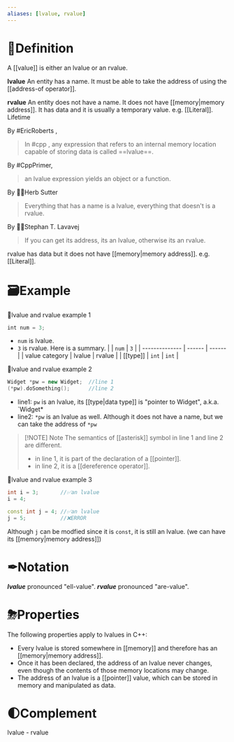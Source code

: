 ```yaml
---
aliases: [lvalue, rvalue]
---
```


# 📝Definition
A [[value]] is either an lvalue or an rvalue.

**lvalue**
An entity has a name. It must be able to take the address of using the [[address-of operator]].

**rvalue**
An entity does not have a name. It does not have [[memory|memory address]]. It has data and it is usually a temporary value. e.g. [[Literal]].
Lifetime




By #EricRoberts , 
> In #cpp , any expression that refers to an internal memory location capable of storing data is called ==lvalue==.

By #CppPrimer, 
> an lvalue expression yields an object or a function.

By 👨‍🔬Herb Sutter
> Everything that has a name is a lvalue, everything that doesn't is a rvalue.

By 👨‍🔬Stephan T. Lavavej
> If you can get its address, its an lvalue, otherwise its an rvalue.

rvalue has data but it does not have [[memory|memory address]]. e.g. [[Literal]].


# 🗃Example
📌lvalue and rvalue example 1
```cpp
int num = 3;
```
- `num` is lvalue.
- `3` is rvalue.
Here is a summary.
|                | `num`  | `3`    |
| -------------- | ------ | ------ |
| value category | lvalue | rvalue |
| [[type]]      | `int`  | `int`  |


📌lvalue and rvalue example 2
```cpp
Widget *pw = new Widget;  //line 1
(*pw).doSomething();      //line 2
```
- line1: `pw` is an lvalue, its [[type|data type]] is "pointer to Widget", a.k.a. `Widget*
- line2: `*pw` is an lvalue as well. Although it does not have a name, but we can take the address of `*pw` 

> [!NOTE] Note
> The semantics of  [[asterisk]] symbol in line 1 and line 2 are different.
> - in line 1, it is part of the declaration of a [[pointer]].
> - in line 2, it is a [[dereference operator]].

📌lvalue and rvalue example 3
```cpp
int i = 3;       //✅an lvalue
i = 4;

const int j = 4; //✅an lvalue
j = 5;           //❌ERROR
```
Although `j` can be modfied since it is `const`, it is still an lvalue. (we can have its [[memory|memory address]])




# ✒Notation
***lvalue*** pronounced "ell-value".
***rvalue*** pronounced "are-value".
# ⛈Properties
The following properties apply to lvalues in C++:
- Every lvalue is stored somewhere in [[memory]] and therefore has an [[memory|memory address]].
- Once it has been declared, the address of an lvalue never changes, even though
the contents of those memory locations may change.
- The address of an lvalue is a [[pointer]] value, which can be stored in memory and
manipulated as data.

# 🌓Complement
lvalue - rvalue

